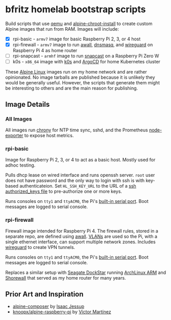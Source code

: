 # bfritz homelab bootstrap scripts

Build scripts that use [qemu] and [alpine-chroot-install] to create custom
Alpine images that run from RAM.  Images will include:

* [x] rpi-basic - `armv7` image for basic Raspberry Pi 2, 3, or 4 host
* [x] rpi-firewall - `armv7` image to run [awall], [dnsmasq], and [wireguard] on Raspberry Pi 4 as home router
* [ ] rpi-snapcast - `armhf` image to run [snapcast] on a Raspberry Pi Zero W
* [ ] k0s - `x86_64` image with [k0s] and [ArgoCD] for home Kubernetes cluster

These [Alpine Linux] images run on my home network and are rather opinionated.
No image tarballs are published because it is unlikely they would be generally
useful.  However, the scripts that generate them might be interesting to others
and are the main reason for publishing.


## Image Details

### All Images

All images run [chrony] for NTP time sync, sshd, and the Prometheus [node-exporter]
to expose host metrics.

### rpi-basic

Image for Raspberry Pi 2, 3, or 4 to act as a basic host.  Mostly used
for adhoc testing.

Pulls dhcp lease on wired interface and runs openssh server. `root`
user does not have password and the only way to login with ssh is
with key-based authenticateion.  Set `HL_SSH_KEY_URL` to the URL of
a [ssh authorized_keys file] to pre-authorize one or more keys.

Runs consoles on `tty1` and `ttyACM0`, the Pi's [built-in serial port].  Boot
messages are logged to serial console.

### rpi-firewall

Firewall image intended for Raspberry Pi 4.  The firewall rules, stored in a
separate repo, are defined using [awall].   [VLANs] are used so the Pi, with a
single ethernet interface, can support multiple network zones.  Includes
[wireguard] to create VPN tunnels.

Runs consoles on `tty1` and `ttyACM0`, the Pi's [built-in serial port].  Boot
messages are logged to serial console.

Replaces a similar setup with [Seagate DockStar] running [ArchLinux ARM] and
[Shorewall] that served as my home router for many years.

## Prior Art and Inspiration

* [alpine-composer](https://github.com/ggpwnkthx/alpine-composer) by [Isaac Jessup](https://github.com/ggpwnkthx)
* [knoopx/alpine-raspberry-pi](https://github.com/knoopx/alpine-raspberry-pi) by [Víctor Martínez](https://github.com/knoopx)


[alpine-chroot-install]: https://github.com/alpinelinux/alpine-chroot-install
[alpine linux]: https://alpinelinux.org/
[archlinux arm]: https://archlinuxarm.org/platforms/armv5/seagate-dockstar
[argocd]: https://argoproj.github.io/argo-cd/
[awall]: https://git.alpinelinux.org/awall/about/
[built-in serial port]: https://pinout.xyz/pinout/uart
[chrony]: https://chrony.tuxfamily.org/
[dnsmasq]: https://thekelleys.org.uk/dnsmasq/doc.html
[k0s]: https://k0sproject.io/
[node-exporter]: https://prometheus.io/docs/guides/node-exporter/
[seagate dockstar]: https://www.seagate.com/support/external-hard-drives/network-storage/dockstar/
[shorewall]: https://shorewall.org/
[snapcast]: https://github.com/badaix/snapcast#readme
[ssh authorized_keys file]: https://man.openbsd.org/sshd_config#AuthorizedKeysFile
[qemu]: https://qemu.org/
[vlans]: https://en.wikipedia.org/wiki/Virtual_LAN
[wireguard]: https://www.wireguard.com/
